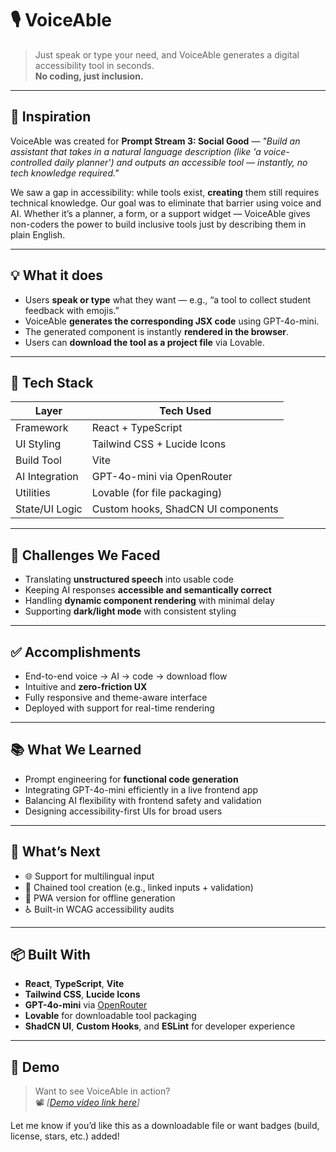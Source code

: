# 🎙️ VoiceAble

> Just speak or type your need, and VoiceAble generates a digital accessibility tool in seconds.  
> **No coding, just inclusion.**

---

## 🌟 Inspiration

VoiceAble was created for **Prompt Stream 3: Social Good** — _"Build an assistant that takes in a natural language description (like 'a voice-controlled daily planner') and outputs an accessible tool — instantly, no tech knowledge required."_

We saw a gap in accessibility: while tools exist, **creating** them still requires technical knowledge. Our goal was to eliminate that barrier using voice and AI. Whether it’s a planner, a form, or a support widget — VoiceAble gives non-coders the power to build inclusive tools just by describing them in plain English.

---

## 💡 What it does

- Users **speak or type** what they want — e.g., “a tool to collect student feedback with emojis.”
- VoiceAble **generates the corresponding JSX code** using GPT-4o-mini.
- The generated component is instantly **rendered in the browser**.
- Users can **download the tool as a project file** via Lovable.

---

## 🧱 Tech Stack

| Layer          | Tech Used                         |
|----------------|-----------------------------------|
| Framework      | React + TypeScript                |
| UI Styling     | Tailwind CSS + Lucide Icons       |
| Build Tool     | Vite                              |
| AI Integration | GPT-4o-mini via OpenRouter        |
| Utilities      | Lovable (for file packaging)      |
| State/UI Logic | Custom hooks, ShadCN UI components |

---

## 🚧 Challenges We Faced

- Translating **unstructured speech** into usable code
- Keeping AI responses **accessible and semantically correct**
- Handling **dynamic component rendering** with minimal delay
- Supporting **dark/light mode** with consistent styling

---

## ✅ Accomplishments

- End-to-end voice → AI → code → download flow
- Intuitive and **zero-friction UX**
- Fully responsive and theme-aware interface
- Deployed with support for real-time rendering

---

## 📚 What We Learned

- Prompt engineering for **functional code generation**
- Integrating GPT-4o-mini efficiently in a live frontend app
- Balancing AI flexibility with frontend safety and validation
- Designing accessibility-first UIs for broad users

---

## 🚀 What’s Next

- 🌐 Support for multilingual input
- 🧠 Chained tool creation (e.g., linked inputs + validation)
- 📲 PWA version for offline generation
- ♿ Built-in WCAG accessibility audits

---

## 📦 Built With

- **React**, **TypeScript**, **Vite**
- **Tailwind CSS**, **Lucide Icons**
- **GPT-4o-mini** via [OpenRouter](https://openrouter.ai/)
- **Lovable** for downloadable tool packaging
- **ShadCN UI**, **Custom Hooks**, and **ESLint** for developer experience

---

## 🎥 Demo

> Want to see VoiceAble in action?  
> 📽️ _[[Demo video link here](https://youtu.be/NesQ9su7AGs)]_


Let me know if you’d like this as a downloadable file or want badges (build, license, stars, etc.) added!
